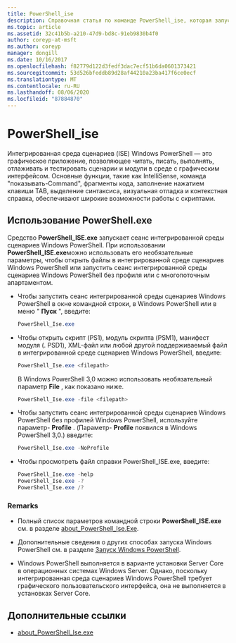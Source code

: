 ```yaml
---
title: PowerShell_ise
description: Справочная статья по команде PowerShell_ise, которая запускает сеанс интегрированной среды сценариев (ISE) Windows PowerShell.
ms.topic: article
ms.assetid: 32c41b5b-a210-47d9-bd8c-91eb9830b4f0
author: coreyp-at-msft
ms.author: coreyp
manager: dongill
ms.date: 10/16/2017
ms.openlocfilehash: f82779d122d3fedf3dac7ecf51b6da0601373421
ms.sourcegitcommit: 53d526bfeddb89d28af44210a23ba417f6ce0ecf
ms.translationtype: MT
ms.contentlocale: ru-RU
ms.lasthandoff: 08/06/2020
ms.locfileid: "87884870"
---
```

# <a name="powershell_ise"></a>PowerShell_ise

Интегрированная среда сценариев (ISE) Windows PowerShell — это графическое приложение, позволяющее читать, писать, выполнять, отлаживать и тестировать сценарии и модули в среде с графическим интерфейсом. Основные функции, такие как IntelliSense, команда "показывать-Command", фрагменты кода, заполнение нажатием клавиши TAB, выделение синтаксиса, визуальная отладка и контекстная справка, обеспечивают широкие возможности работы с скриптами.

## <a name="using-powershellexe"></a>Использование PowerShell.exe

Средство **PowerShell_ISE.exe** запускает сеанс интегрированной среды сценариев Windows PowerShell. При использовании **PowerShell_ISE.exe**можно использовать его необязательные параметры, чтобы открыть файлы в интегрированной среде сценариев Windows PowerShell или запустить сеанс интегрированной среды сценариев Windows PowerShell без профиля или с многопоточным апартаментом.

- Чтобы запустить сеанс интегрированной среды сценариев Windows PowerShell в окне командной строки, в Windows PowerShell или в меню " **Пуск** ", введите:

  ```powershell
  PowerShell_Ise.exe
  ```

- Чтобы открыть скрипт (PS1), модуль скрипта (PSM1), манифест модуля (. PSD1), XML-файл или любой другой поддерживаемый файл в интегрированной среде сценариев Windows PowerShell, введите:

  ```powershell
  PowerShell_Ise.exe <filepath>
  ```

  В Windows PowerShell 3,0 можно использовать необязательный параметр **File** , как показано ниже.

  ```powershell
  PowerShell_Ise.exe -file <filepath>
  ```

- Чтобы запустить сеанс интегрированной среды сценариев Windows PowerShell без профилей Windows PowerShell, используйте параметр- **Profile** . (Параметр- **Profile** появился в Windows PowerShell 3,0.) введите:

  ```powershell
  PowerShell_Ise.exe -NoProfile
  ```

- Чтобы просмотреть файл справки PowerShell_ISE.exe, введите:

    ```powershell
    PowerShell_Ise.exe -help
    PowerShell_Ise.exe -?
    PowerShell_Ise.exe /?
    ```

### <a name="remarks"></a>Remarks

- Полный список параметров командной строки **PowerShell_ISE.exe** см. в разделе [about_PowerShell_Ise.Exe](/powershell/module/microsoft.powershell.core/about/about_powershell_ise_exe).

- Дополнительные сведения о других способах запуска Windows PowerShell см. в разделе [Запуск Windows PowerShell](/powershell/scripting/windows-powershell/starting-windows-powershell).

- Windows PowerShell выполняется в варианте установки Server Core в операционных системах Windows Server. Однако, поскольку интегрированная среда сценариев Windows PowerShell требует графического пользовательского интерфейса, она не выполняется в установках Server Core.

## <a name="additional-references"></a>Дополнительные ссылки

- [about_PowerShell_Ise.exe](/powershell/module/microsoft.powershell.core/about/about_powershell_exe)
